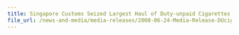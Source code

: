 ```yaml
---
title: Singapore Customs Seized Largest Haul of Duty-unpaid Cigarettes This Year - 233,500 Packets Stashed in Container, 6 Men Arrested
file_url: /news-and-media/media-releases/2008-06-24-Media-Release-DUcigg.pdf
---
```

